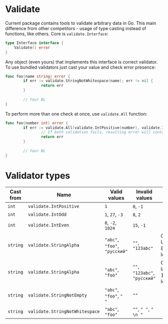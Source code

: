 # Validate

Current package contains tools to validate arbitrary data in Go. 
This main difference from other competitors - usage of type casting instead of functions, like others.
Core is `validate.Interface`:

```go
type Interface interface {
	Validate() error
}
```

Any object (even yours) that implements this interface is correct validator. 
To use bundled validators just cast your value and check error presence:

```go
func foo(name string) error {
        if err := validate.StringNotWhitespace(name); err != nil {
                return err
        }
        
        // Your BL
}
```

To perform more than one check at once, use `validate.All` function:
```go
func foo(number int) error {
        if err := validate.All(validate.IntPositive(number), validate.IntOdd(number)); err != nil {
                // If both validation fails, resulting error will contain combined message
                return err
        }
        
        // Your BL
}
```

# Validator types

| Cast from | Name | Valid values | Invalid values |  |
| --------- | ---- | ------------ | -------------- | --- |
| `int` | `validate.IntPositive` | `1` | `0`, `-1` | |
| `int` | `validate.IntOdd` | `1`, `27`, `-3` | `0`, `2` | |
| `int` | `validate.IntEven` | `0`, `-2`, `1024` | `15`, `-1` | |
| `string` | `validate.StringAlpha` | `"abc"`, `"foo"`, `"русский"` | `""`, `"123abc"` | Only UTF-8 letters |
| `string` | `validate.StringAlpha` | `"abc"`, `"foo"` | `""`, `"123abc"`, `"русский"` | Only latin-1 letters |
| `string` | `validate.StringNotEmpty` | `"abc"`, `"foo"`, `" "` | `""` | |
| `string` | `validate.StringNotWhitespace` | `"abc"`, `"foo"` | `""`, `" "`, `" \n "` | |
